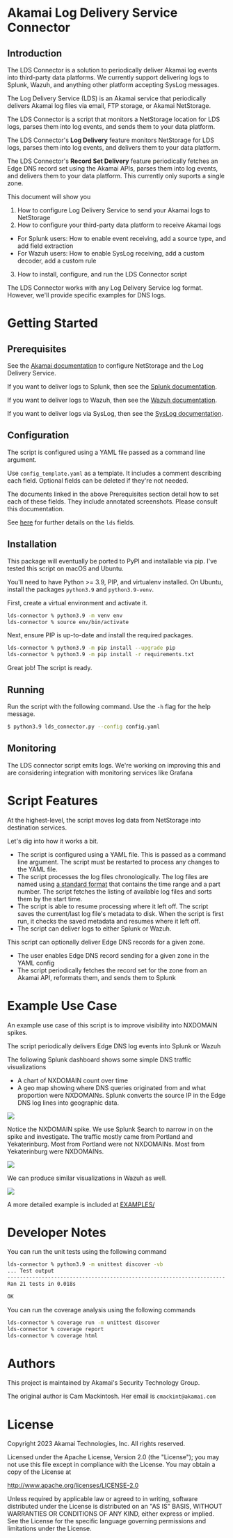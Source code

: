 Akamai Log Delivery Service Connector 
=====================================

Introduction
------------

The LDS Connector is a solution to periodically deliver Akamai log events into third-party data platforms. 
We currently support delivering logs to Splunk, Wazuh, and anything other platform accepting SysLog messages.

The Log Delivery Service (LDS) is an Akamai service that periodically delivers Akamai log files via email, FTP storage, 
or Akamai NetStorage. 

The LDS Connector is a script that monitors a NetStorage location for LDS logs, parses them into log events, and sends
them to your data platform.

The LDS Connector's **Log Delivery** feature monitors NetStorage for LDS logs, parses them into log events, and delivers
them to your data platform.

The LDS Connector's **Record Set Delivery** feature periodically fetches an Edge DNS record set using the Akamai APIs,
parses them into log events, and delivers them to your data platform. This currently only suports a single zone.

This document will show you
1. How to configure Log Delivery Service to send your Akamai logs to NetStorage
2. How to configure your third-party data platform to receive Akamai logs
  - For Splunk users: How to enable event receiving, add a source type, and add field extraction
  - For Wazuh users: How to enable SysLog receiving, add a custom decoder, add a custom rule
3. How to install, configure, and run the LDS Connector script

The LDS Connector works with any Log Delivery Service log format. However, we'll provide specific examples for DNS 
logs.


Getting Started
===============

Prerequisites
-------------

See the [Akamai documentation](docs/akamai/README.md) to configure NetStorage and the Log Delivery Service. 

If you want to deliver logs to Splunk, then see the [Splunk documentation](docs/splunk/README.md).

If you want to deliver logs to Wazuh, then see the [Wazuh documentation](docs/wazuh/README.md).

If you want to deliver logs via SysLog, then see the [SysLog documentation](docs/syslog/README.md).


Configuration
-------------

The script is configured using a YAML file passed as a command line argument. 

Use `config_template.yaml` as a template. It includes a comment describing each field. Optional fields can be 
deleted if they're not needed. 

The documents linked in the above Prerequisites section detail how to set each of these fields. They include 
annotated screenshots. Please consult this documentation.

See [here](docs/lds_connector/README.md) for further details on the `lds` fields.

Installation
------------

This package will eventually be ported to PyPI and installable via pip. I've tested this script on macOS and 
Ubuntu.

You'll need to have Python >= 3.9, PIP, and virtualenv installed. On Ubuntu, install the packages `python3.9` 
and `python3.9-venv`. 

First, create a virtual environment and activate it. 
```sh
lds-connector % python3.9 -m venv env
lds-connector % source env/bin/activate
```

Next, ensure PIP is up-to-date and install the required packages. 
```sh
lds-connector % python3.9 -m pip install --upgrade pip
lds-connector % python3.9 -m pip install -r requirements.txt
```

Great job! The script is ready.


Running
-------

Run the script with the following command. Use the `-h` flag for the help message. 

``` sh
$ python3.9 lds_connector.py --config config.yaml
```


Monitoring
----------

The LDS connector script emits logs. We're working on improving this and are considering integration with monitoring 
services like Grafana


Script Features
===============

At the highest-level, the script moves log data from NetStorage into destination services.

Let's dig into how it works a bit.
- The script is configured using a YAML file. This is passed as a command line argument. The script must be restarted
  to process any changes to the YAML file.
- The script processes the log files chronologically. The log files are named using 
  [a standard format](https://techdocs.akamai.com/log-delivery/docs/file-names) that contains the time range and a part
  number. The script fetches the listing of available log files and sorts them by the start time. 
- The script is able to resume processing where it left off. The script saves the current/last log file's metadata to 
  disk. When the script is first run, it checks the saved metadata and resumes where it left off.
- The script can deliver logs to either Splunk or Wazuh. 

This script can optionally deliver Edge DNS records for a given zone.
- The user enables Edge DNS record sending for a given zone in the YAML config
- The script periodically fetches the record set for the zone from an Akamai API, reformats them, and sends them to
  Splunk


Example Use Case
=================

An example use case of this script is to improve visibility into NXDOMAIN spikes. 

The script periodically delivers Edge DNS log events into Splunk or Wazuh

The following Splunk dashboard shows some simple DNS traffic visualizations
- A chart of NXDOMAIN count over time
- A geo map showing where DNS queries originated from and what proportion were NXDOMAINs. Splunk converts the source IP 
  in the Edge DNS log lines into geographic data.

![](EXAMPLES/splunk_example1.jpg)

Notice the NXDOMAIN spike. We use Splunk Search to narrow in on the spike and investigate. The traffic mostly came from 
Portland and Yekaterinburg. Most from Portland were not NXDOMAINs. Most from Yekaterinburg were NXDOMAINs.

![](EXAMPLES/splunk_example2.jpg)

We can produce similar visualizations in Wazuh as well.

![](EXAMPLES/wazuh_example.jpg)

A more detailed example is included at [EXAMPLES/](./EXAMPLES/dns_logs/README.md)


Developer Notes
===============

You can run the unit tests using the following command
```sh
lds-connector % python3.9 -m unittest discover -vb
... Test output
----------------------------------------------------------------------
Ran 21 tests in 0.018s

OK
```


You can run the coverage analysis using the following commands
```sh
lds-connector % coverage run -m unittest discover
lds-connector % coverage report
lds-connector % coverage html
```

Authors
=======

This project is maintained by Akamai's Security Technology Group.

The original author is Cam Mackintosh. Her email is `cmackint@akamai.com`


License
=======

Copyright 2023 Akamai Technologies, Inc. All rights reserved.

Licensed under the Apache License, Version 2.0 (the "License"); you may not use this file except in compliance with the
License. You may obtain a copy of the License at

http://www.apache.org/licenses/LICENSE-2.0

Unless required by applicable law or agreed to in writing, software distributed under the License is distributed on an 
"AS IS" BASIS, WITHOUT WARRANTIES OR CONDITIONS OF ANY KIND, either express or implied. See the License for the 
specific language governing permissions and limitations under the License.

